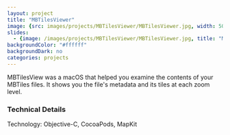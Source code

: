 ```yaml
---
layout: project
title: "MBTilesViewer"
image: {src: images/projects/MBTilesViewer/MBTilesViewer.jpg, width: 500, height: 281, title: "MBTilesViewer Screenshots"}
slides:
  - {image: /images/projects/MBTilesViewer/MBTilesViewer.jpg, title: "MBTilesViewer Screenshot"}
backgroundColor: "#ffffff"
backgroundDark: no
categories: projects
---
```


<span itemprop="description">MBTilesView was a macOS that helped you examine the contents of your MBTiles files. It shows you the file's metadata and its tiles at each zoom level.</span>

### Technical Details
Technology: Objective-C, CocoaPods, MapKit
